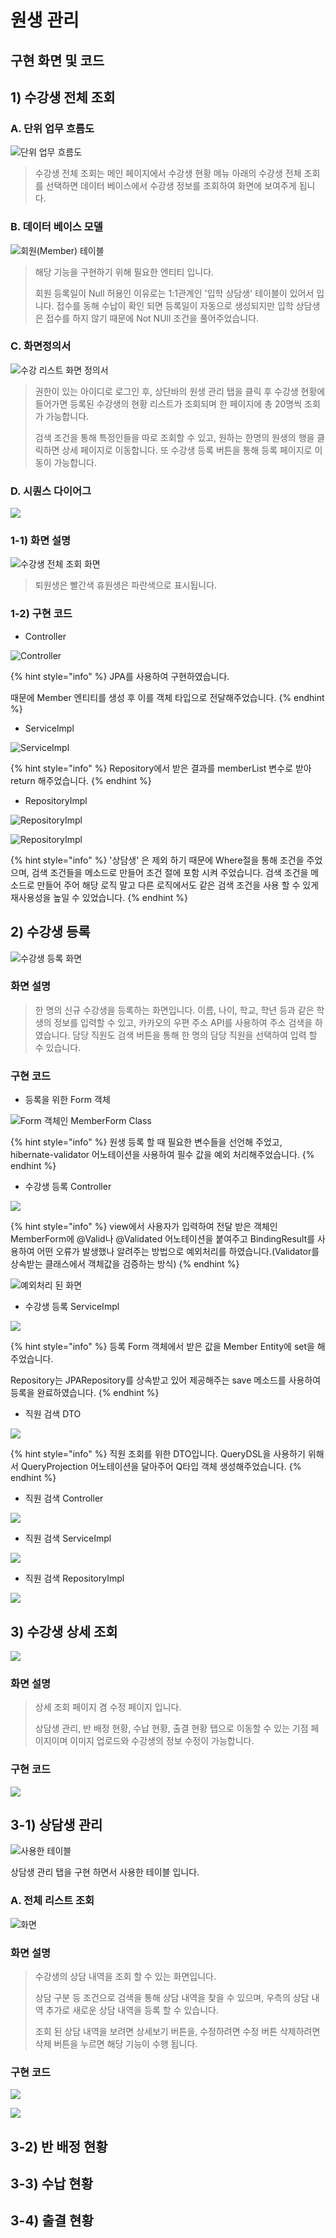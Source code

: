 # 원생 관리

## 구현 화면 및 코드&#x20;

## 1) 수강생 전체 조회

### A. 단위 업무 흐름도

![단위 업무 흐름도](<../../../.gitbook/assets/조회 단위업무정이ㅡ서.PNG>)

> 수강생 전체 조회는 메인 페이지에서 수강생 현황 메뉴 아래의 수강생 전체 조회를 선택하면 데이터 베이스에서 수강생 정보를 조회하여 화면에 보여주게 됩니다.

### B. 데이터 베이스 모델

![회원(Member) 테이블](<../../../.gitbook/assets/수강리스트 테이블.PNG>)

> 해당 기능을 구현하기 위해 필요한 엔티티 입니다.&#x20;
>
> 회원 등록일이 Null 허용인 이유로는 1:1관계인 '입학 상담생' 테이블이 있어서 입니다.  접수를 동해 수납이 확인 되면 등록일이 자동으로 생성되지만 입학 상담생은 접수를 하지 않기 때문에 Not NUll 조건을 풀어주었습니다. &#x20;

### C. 화면정의서

![수강 리스트 화면 정의서 ](../../../.gitbook/assets/수강리스트화면정의서.PNG)

> 권한이 있는 아이디로 로그인 후, 상단바의 원생 관리 탭을 클릭 후 수강생 현황에 들어가면 등록된 수강생의 현황 리스트가 조회되며  한 페이지에 총 20명씩 조회가 가능합니다.
>
> 검색 조건을 통해 특정인들을 따로 조회할 수 있고, 원하는 한명의 원생의 행을 클릭하면 상세 페이지로 이동합니다.  또 수강생 등록 버튼을 통해 등록 페이지로 이동이 가능합니다.

### D. 시퀀스 다이어그

![](<../../../.gitbook/assets/수강 전체조회 시퀀스.PNG>)

### 1-1) 화면 설명

![수강생 전체 조회 화면](../../../.gitbook/assets/그림1.png)

> &#x20;퇴원생은 빨간색 휴원생은 파란색으로 표시됩니다.

### 1-2) 구현 코드

* Controller

![Controller](../../../.gitbook/assets/전체조회컨트롤.PNG)

{% hint style="info" %}
JPA를 사용하여 구현하였습니다.&#x20;

때문에 Member 엔티티를 생성 후 이를 객체 타입으로 전달해주었습니다.
{% endhint %}



* ServiceImpl

![ServiceImpl](../../../.gitbook/assets/전체조회서비스.PNG)

{% hint style="info" %}
Repository에서 받은 결과를 memberList 변수로 받아 return 해주었습니다.
{% endhint %}



* RepositoryImpl

![RepositoryImpl](../../../.gitbook/assets/전체조회레포지토리.PNG)

![RepositoryImpl](../../../.gitbook/assets/전체조회레포지토리2.PNG)

{% hint style="info" %}
'상담생' 은 제외 하기 때문에 Where절을 통해 조건을 주었으며, 검색 조건들을 메소드로 만들어 조건 절에 포함 시켜 주었습니다. 검색 조건을 메소드로 만들어 주어  해당 로직 말고 다른 로직에서도 같은 검색 조건을 사용 할 수 있게 재사용성을 높일 수 있었습니다.&#x20;
{% endhint %}



## 2) 수강생 등록

![수강생 등록 화면](<../../../.gitbook/assets/등록 화면.PNG>)

### 화면 설명

> &#x20;한 명의 신규 수강생을 등록하는 화면입니다. 이름, 나이, 학교, 학년 등과 같은 학생의 정보를 입력할 수 있고, 카카오의 우편 주소 API를 사용하여 주소 검색을 하였습니다. 담당 직원도 검색 버튼을 통해 한 명의 담당 직원을 선택하여 입력 할 수 있습니다. &#x20;

### 구현 코드

* 등록을 위한 Form 객체

![Form 객체인 MemberForm Class](<../../../.gitbook/assets/등록 폼객체.PNG>)

{% hint style="info" %}
원생 등록 할 때 필요한 변수들을 선언해 주었고, hibernate-validator 어노테이션을 사용하여 필수 값을 예외 처리해주었습니다.
{% endhint %}



* 수강생 등록 Controller

![](../../../.gitbook/assets/등록컨트롤러.PNG)

{% hint style="info" %}
view에서 사용자가 입력하여 전달 받은 객체인 MemberForm에 @Valid나 @Validated 어노테이션을 붙여주고 BindingResult를 사용하여 어떤 오류가 발생했나 알려주는 방법으로 예외처리를 하였습니다.(Validator를 상속받는 클래스에서 객체값을 검증하는 방식)
{% endhint %}

![예외처리 된 화면](../../../.gitbook/assets/예외처리된화면.PNG)



* 수강생 등록 ServiceImpl

![](../../../.gitbook/assets/등록서비스.PNG)

{% hint style="info" %}
등록 Form 객체에서 받은 값을 Member Entity에 set을 해주었습니다.

&#x20;Repository는 JPARepository를 상속받고 있어 제공해주는 save 메소드를 사용하여 등록을 완료하였습니다.&#x20;
{% endhint %}



* 직원 검색 DTO

![](../../../.gitbook/assets/직원생성.PNG)

{% hint style="info" %}
직원 조회를 위한 DTO입니다. QueryDSL을 사용하기 위해서 QueryProjection 어노테이션을 달아주어 Q타입 객체 생성해주었습니다.
{% endhint %}



* 직원 검색 Controller

![](<../../../.gitbook/assets/직원 controller.PNG>)

* 직원 검색 ServiceImpl

![](<../../../.gitbook/assets/직원 서비스.PNG>)

* 직원 검색 RepositoryImpl

![](<../../../.gitbook/assets/직원검색 레포지.PNG>)

## 3) 수강생 상세 조회

![](<../../../.gitbook/assets/수강생 상세조회.PNG>)

### 화면 설명

> 상세 조회 페이지 겸 수정 페이지 입니다.
>
> 상담생 관리, 반 배정 현황, 수납 현황, 출결 현황 탭으로 이동할 수 있는 기점 페이지이며 이미지 업로드와 수강생의 정보 수정이 가능합니다.&#x20;

### 구현 코드

![](<../../../.gitbook/assets/수강 상세조회띠 (2).PNG>)

## 3-1) 상담생 관리



![사용한 테이블](<../../../.gitbook/assets/상담 사용 테이블.PNG>)

상담생 관리 탭을 구현 하면서 사용한 테이블 입니다.&#x20;

### A. 전체 리스트 조회

![화면](<../../../.gitbook/assets/상담생 관리.PNG>)

### 화면 설명

> 수강생의 상담 내역을 조회 할 수 있는 화면입니다.&#x20;
>
> 상담 구분 등 조건으로 검색을 통해 상담 내역을 찾을 수 있으며, 우측의 상담 내역 추가로 새로운 상담 내역을 등록 할 수 있습니다.&#x20;
>
> 조회 된 상담 내역을 보려면 상세보기 버튼을, 수정하려면 수정 버튼 삭제하려면 삭제 버튼을 누르면 해당 기능이 수행 됩니다.

### 구현 코드&#x20;

![](<../../../.gitbook/assets/상담생 컨트롤서비스 (1).PNG>)

![](<../../../.gitbook/assets/상담생 레파지토리.PNG>)



## 3-2) 반 배정 현황

## 3-3) 수납 현황

## 3-4) 출결 현황&#x20;

###







